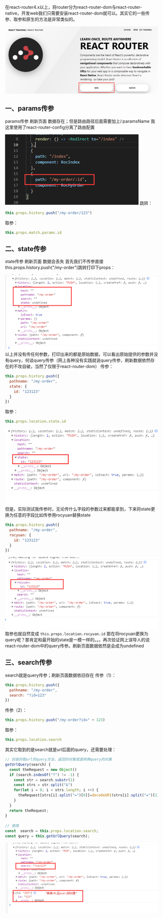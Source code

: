 在react-router4.x以上，将router分为react-router-dom与react-router-native，开发web我们只需要安装react-router-dom就可以。其实它的一些传参、取参和原生的方法是非常类似的。

![](assets/【react-router】react-router4.X跳转传参/1.png)
## 一、params传参
params传参 刷新页面 数据存在；但是路由路径后面需要加上/:paramsName
我这里使用了react-router-config分离了路由配置

![](assets/【react-router】react-router4.X跳转传参/2.png)
跳转：
```javascript
this.props.history.push("/my-order/123")
```
取参：
```javascript
this.props.match.params.id
```
## 二、state传参
state传参 刷新页面 数据会丢失
首先我们不传参直接this.props.history.push("/my-order")跳转打印下props：

![](assets/【react-router】react-router4.X跳转传参/3.png)
以上并没有传任何参数，打印出来的都是原始数据，可以看出原始提供的参数并没有query，何谈query传参（网上各种没有实践就说query传参，刷新数据依然存在的不攻自破，当然了仅限于react-router-dom）
传参：
```javascript
this.props.history.push({
  pathname: "/my-order",
  state: {
    id: "123123"
  }
})
```
取参：
```javascript
this.props.location.state.id
```

![](assets/【react-router】react-router4.X跳转传参/4.png)
但是，实际测试我传参时，无论传什么字段的参数过来都能拿到，下来将state更换为任意的字段比如传参用rocyuan替换state
```javascript
this.props.history.push({
  pathname: "/my-order",
  rocyuan: {
    id: "123123"
  }
})
```

![](assets/【react-router】react-router4.X跳转传参/5.png)
取参也就自然变成 `this.props.location.rocyuan.id`
那在将rocyuan更换为query呢？那肯定和最开始的state是一模一样的。。。再次验证网上误导人的说react-router-dom中的query传参。刷新页面数据依然是会成为undefined
## 三、search传参
search就是query传参；刷新页面数据依旧存在
传参（1）：
```javascript
this.props.history.push({
  pathname: "/my-order",
  search: "?id=123"
})
```
传参（2）：
```javascript
this.props.history.push("/my-order?id=" + 123)
```
取参：
```javascript
this.props.location.search
```
其实它取到的是search就是url后面的query，还需要处理：
```javascript
// 封装的取url的query方法，返回的对象就是转换query的对象
getUrlQuery(search) {
  const theRequest = new Object()
  if (search.indexOf("?") != -1) {
    const str = search.substr(1)
    const strs = str.split("&")
    for(let i = 0; i < strs.length; i ++) {
      theRequest[strs[i].split("=")[0]]=decodeURI(strs[i].split("=")[1])
    }
  }
  return theRequest;
}

// 使用
const  search = this.props.location.search;
const query = this.getUrlQuery(search);
```

![](assets/【react-router】react-router4.X跳转传参/6.png)
